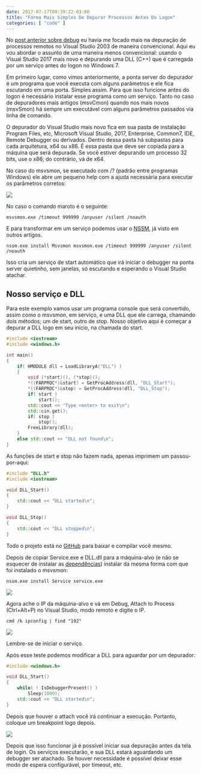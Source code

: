 ```yaml
---
date: 2017-07-27T09:39:22-03:00
title: "Forma Mais Simples De Depurar Processos Antes Do Logon"
categories: [ "code" ]
---
```

No [post anterior sobre debug](/debugger-remoto-do-visual-studio) eu havia me focado mais na depuração de processos remotos no Visual Studio 2003 de maneira convencional. Aqui eu vou abordar o assunto de uma maneira menos convencional: usando o Visual Studio 2017 mais novo e depurando uma DLL (C++) que é carregada por um serviço antes do logon no Windows 7.

Em primeiro lugar, como vimos anteriormente, a ponta server do depurador é um programa que você executa com alguns parâmetros e ele fica escutando em uma porta. Simples assim. Para que isso funcione antes do logon é necessário instalar esse programa como um serviço. Tanto no caso de depuradores mais antigos (msvCmon) quando nos mais novos (msvSmon) há sempre um executável com alguns parâmetros passados via linha de comando.

O depurador do Visual Studio mais novo fica em sua pasta de instalação Program Files, etc, Microsoft Visual Studio, 2017, Enterprise, Common7, IDE, Remote Debugger ou derivados. Dentro dessa pasta há subpastas para cada arquitetura, x64 ou x86. É essa pasta que deve ser copiada para a máquina que será depurada. Se você estiver depurando um processo 32 bits, use o x86; do contrário, vá de x64.

No caso do msvsmon, se executado com /? (padrão entre programas Windows) ele abre um pequeno help com a ajuda necessária para executar os parâmetros corretos:

![](/images/CZIHbHZ.png)

No caso o comando maroto é o seguinte:

```
msvsmon.exe /timeout 999999 /anyuser /silent /noauth
```

E para transformar em um serviço podemos usar o [NSSM](https://nssm.cc/), já visto em outros artigos.

```
nssm.exe install Msvsmon msvsmon.exe /timeout 999999 /anyuser /silent /noauth
```

Isso cria um serviço de start automático que irá iniciar o debugger na ponta server quietinho, sem janelas, só escutando e esperando o Visual Studio atachar.

## Nosso serviço e DLL

Para este exemplo vamos usar um programa console que será convertido, assim como o msvsmon, em serviço, e uma DLL que ele carrega, chamando dois métodos; um de start, outro de stop. Nosso objetivo aqui é começar a depurar a DLL logo em seu início, na chamada do start.

```c++
#include <iostream>
#include <windows.h>

int main()
{
    if( HMODULE dll = LoadLibraryA("DLL") )
    {
        void (*start)(), (*stop)();
        *((FARPROC*)&start) = GetProcAddress(dll, "DLL_Start");
        *((FARPROC*)&stop) = GetProcAddress(dll, "DLL_Stop");
        if( start )
            start();
        std::cout << "Type <enter> to exit\n";
        std::cin.get();
        if( stop )
            stop();
        FreeLibrary(dll);
    }
    else std::cout << "DLL not found\n";
}
```

As funções de start e stop não fazem nada, apenas imprimem um passou-por-aqui:

```c++
#include "DLL.h"
#include <iostream>

void DLL_Start()
{
    std::cout << "DLL started\n";
}

void DLL_Stop()
{
    std::cout << "DLL stopped\n";
}
```

Todo o projeto está no [GitHub](https://github.com/Caloni/DLLInsideService) para baixar e compilar você mesmo.

Depois de copiar Service.exe e DLL.dll para a máquina-alvo (e não se esquecer de instalar as [dependências](https://www.google.com.br/search?q=visual+c%2B%2B+redistributable+2017&oq=visual+c%2B%2B+redistributable)) instalar da mesma forma com que foi instalado o msvsmon:

```
nssm.exe install Service service.exe
```

![](/images/lgPCGyW.png)

Agora ache o IP da máquina-alvo e vá em Debug, Attach to Process (Ctrl+Alt+P) no Visual Studio, modo remoto e digite o IP.

```
cmd /k ipconfig | find "192"
```

![](/images/GpNPhiC.png)

Lembre-se de iniciar o serviço.

Após esse teste podemos modificar a DLL para aguardar por um depurador:

```c++
#include <windows.h>

void DLL_Start()
{
    while( ! IsDebuggerPresent() )
        Sleep(1000);
    std::cout << "DLL started\n";
}
```

Depois que houver o attach você irá continuar a execução. Portanto, coloque um breakpoint logo depois.

![](/images/hja6Y2Y.png)

Depois que isso funcionar já é possível iniciar sua depuração antes da tela de login. Os serviços executarão, e sua DLL estará aguardando um debugger ser atachado. Se houver necessidade é possível deixar esse modo de espera configurável, por timeout, etc.

